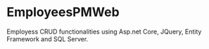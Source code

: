 # EmployeesPMWeb
Employess CRUD functionalities using Asp.net Core, JQuery, Entity Framework and SQL Server.
